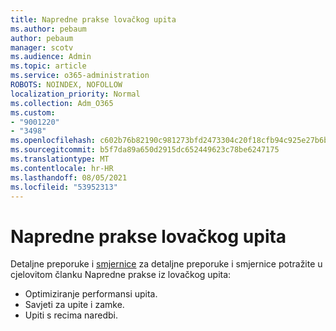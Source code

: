 ```yaml
---
title: Napredne prakse lovačkog upita
ms.author: pebaum
author: pebaum
manager: scotv
ms.audience: Admin
ms.topic: article
ms.service: o365-administration
ROBOTS: NOINDEX, NOFOLLOW
localization_priority: Normal
ms.collection: Adm_O365
ms.custom:
- "9001220"
- "3498"
ms.openlocfilehash: c602b76b82190c981273bfd2473304c20f18cfb94c925e27b6b777cba4a52c40
ms.sourcegitcommit: b5f7da89a650d2915dc652449623c78be6247175
ms.translationtype: MT
ms.contentlocale: hr-HR
ms.lasthandoff: 08/05/2021
ms.locfileid: "53952313"
---
```

# <a name="advanced-hunting-query-best-practices"></a>Napredne prakse lovačkog upita

Detaljne preporuke i [smjernice](/windows/security/threat-protection/microsoft-defender-atp/advanced-hunting-best-practices#optimize-query-performance) za detaljne preporuke i smjernice potražite u cjelovitom članku Napredne prakse iz lovačkog upita:
- Optimiziranje performansi upita.
- Savjeti za upite i zamke.
- Upiti s recima naredbi.


